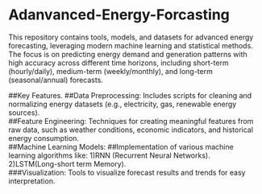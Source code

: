 # Adanvanced-Energy-Forcasting
This repository contains tools, models, and datasets for advanced energy forecasting, leveraging modern machine learning and statistical methods. The focus is on predicting energy demand and generation patterns with high accuracy across different time horizons, including short-term 
(hourly/daily), medium-term (weekly/monthly), and long-term (seasonal/annual) forecasts.<br>

##Key Features.
##Data Preprocessing:
Includes scripts for cleaning and normalizing energy datasets (e.g., electricity, gas, renewable energy sources).<br>
##Feature Engineering:
Techniques for creating meaningful features from raw data, such as weather conditions, economic indicators, and historical energy consumption.<br>
##Machine Learning Models: 
##Implementation of various machine learning algorithms like:
1)RNN (Recurrent Neural Networks).<br>
2)LSTM(Long-short term Memory).<br>
###Visualization: Tools to visualize forecast results and trends for easy interpretation.
